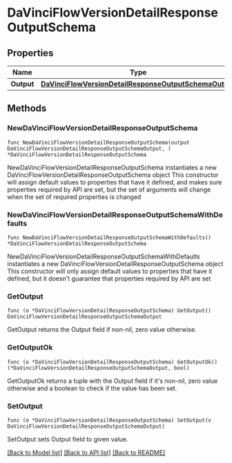 # DaVinciFlowVersionDetailResponseOutputSchema

## Properties

Name | Type | Description | Notes
------------ | ------------- | ------------- | -------------
**Output** | [**DaVinciFlowVersionDetailResponseOutputSchemaOutput**](DaVinciFlowVersionDetailResponseOutputSchemaOutput.md) |  | 

## Methods

### NewDaVinciFlowVersionDetailResponseOutputSchema

`func NewDaVinciFlowVersionDetailResponseOutputSchema(output DaVinciFlowVersionDetailResponseOutputSchemaOutput, ) *DaVinciFlowVersionDetailResponseOutputSchema`

NewDaVinciFlowVersionDetailResponseOutputSchema instantiates a new DaVinciFlowVersionDetailResponseOutputSchema object
This constructor will assign default values to properties that have it defined,
and makes sure properties required by API are set, but the set of arguments
will change when the set of required properties is changed

### NewDaVinciFlowVersionDetailResponseOutputSchemaWithDefaults

`func NewDaVinciFlowVersionDetailResponseOutputSchemaWithDefaults() *DaVinciFlowVersionDetailResponseOutputSchema`

NewDaVinciFlowVersionDetailResponseOutputSchemaWithDefaults instantiates a new DaVinciFlowVersionDetailResponseOutputSchema object
This constructor will only assign default values to properties that have it defined,
but it doesn't guarantee that properties required by API are set

### GetOutput

`func (o *DaVinciFlowVersionDetailResponseOutputSchema) GetOutput() DaVinciFlowVersionDetailResponseOutputSchemaOutput`

GetOutput returns the Output field if non-nil, zero value otherwise.

### GetOutputOk

`func (o *DaVinciFlowVersionDetailResponseOutputSchema) GetOutputOk() (*DaVinciFlowVersionDetailResponseOutputSchemaOutput, bool)`

GetOutputOk returns a tuple with the Output field if it's non-nil, zero value otherwise
and a boolean to check if the value has been set.

### SetOutput

`func (o *DaVinciFlowVersionDetailResponseOutputSchema) SetOutput(v DaVinciFlowVersionDetailResponseOutputSchemaOutput)`

SetOutput sets Output field to given value.



[[Back to Model list]](../README.md#documentation-for-models) [[Back to API list]](../README.md#documentation-for-api-endpoints) [[Back to README]](../README.md)


